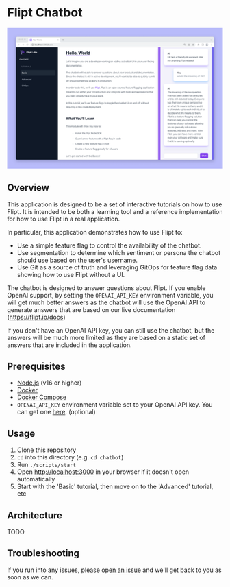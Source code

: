# Flipt Chatbot

![Flipt Chatbot](../images/chatbot.png)

## Overview

This application is designed to be a set of interactive tutorials on how to use Flipt. It is intended to be both a learning tool and a reference implementation for how to use Flipt in a real application.

In particular, this application demonstrates how to use Flipt to:

- Use a simple feature flag to control the availability of the chatbot.
- Use segmentation to determine which sentiment or persona the chatbot should use based on the user's username.
- Use Git as a source of truth and leveraging GitOps for feature flag data showing how to use Flipt without a UI.

The chatbot is designed to answer questions about Flipt. If you enable OpenAI support, by setting the `OPENAI_API_KEY` environment variable, you will get much better answers as the chatbot will use the OpenAI API to generate answers that are based on our live documentation (<https://flipt.io/docs>)

If you don't have an OpenAI API key, you can still use the chatbot, but the answers will be much more limited as they are based on a static set of answers that are included in the application.

## Prerequisites

- [Node.js](https://nodejs.org/en/download/) (v16 or higher)
- [Docker](https://docs.docker.com/get-docker/)
- [Docker Compose](https://docs.docker.com/compose/install/)
- `OPENAI_API_KEY` environment variable set to your OpenAI API key. You can get one [here](https://beta.openai.com/). (optional)

## Usage

1. Clone this repository
1. `cd` into this directory (e.g. `cd chatbot`)
1. Run `./scripts/start`
1. Open <http://localhost:3000> in your browser if it doesn't open automatically
1. Start with the 'Basic' tutorial, then move on to the 'Advanced' tutorial, etc

## Architecture

TODO

## Troubleshooting

If you run into any issues, please [open an issue](https://github.com/flipt-io/labs/issues/new&labels=chatbot) and we'll get back to you as soon as we can.
